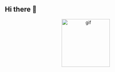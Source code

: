 ## Hi there 👋

<div align="center">
  <img src="https://github.com/user-attachments/assets/4e2d49ef-8fa0-4a87-b0b6-be3bc56764b4" height="150" alt="gif"/>
</div>
